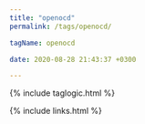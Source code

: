 ```yaml
---
title: "openocd"
permalink: /tags/openocd/

tagName: openocd

date: 2020-08-28 21:43:37 +0300

---
```


{% include taglogic.html %}

{% include links.html %}

